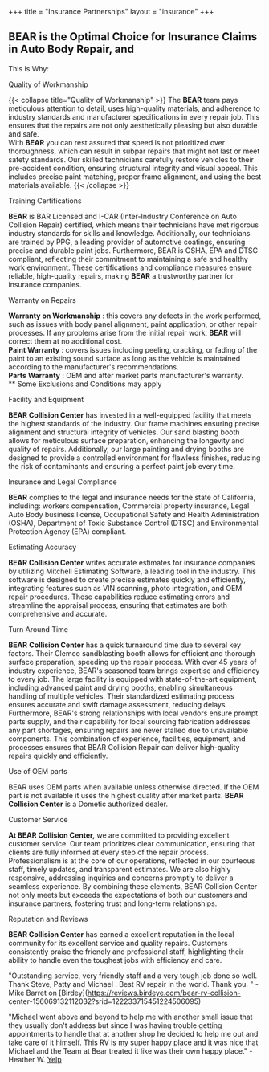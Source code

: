+++
title = "Insurance Partnerships"
layout = "insurance"
+++

## BEAR is the Optimal Choice for Insurance Claims in Auto Body Repair, and
This is Why:

Quality of Workmanship





{{< collapse title="Quality of Workmanship" >}}
The **BEAR** team pays meticulous attention to detail, uses high-quality
materials, and adherence to industry standards and manufacturer specifications
in every repair job. This ensures that the repairs are not only aesthetically
pleasing but also durable and safe.  
With **BEAR** you can rest assured that speed is not prioritized over
thoroughness, which can result in subpar repairs that might not last or meet
safety standards. Our skilled technicians carefully restore vehicles to their
pre-accident condition, ensuring structural integrity and visual appeal. This
includes precise paint matching, proper frame alignment, and using the best
materials available​.
{{< /collapse >}}








Training Certifications

  
  
**BEAR** is BAR Licensed and I-CAR (Inter-Industry Conference on Auto
Collision Repair) certified, which means their technicians have met rigorous
industry standards for skills and knowledge. Additionally, our technicians are
trained by PPG, a leading provider of automotive coatings, ensuring precise
and durable paint jobs. Furthermore, BEAR is OSHA, EPA and DTSC compliant,
reflecting their commitment to maintaining a safe and healthy work
environment. These certifications and compliance measures ensure reliable,
high-quality repairs, making **BEAR** a trustworthy partner for insurance
companies.  

Warranty on Repairs

**Warranty on Workmanship** : this covers any defects in the work performed,
such as issues with body panel alignment, paint application, or other repair
processes. If any problems arise from the initial repair work, **BEAR** will
correct them at no additional cost.  
 **Paint Warranty** : covers issues including peeling, cracking, or fading of
the paint to an existing sound surface as long as the vehicle is maintained
according to the manufacturer's recommendations.  
 **Parts Warranty** : OEM and after market parts manufacturer's warranty.  
** Some Exclusions and Conditions may apply

Facility and Equipment

**BEAR Collision Center** has invested in a well-equipped facility that meets
the highest standards of the industry. Our frame machines ensuring precise
alignment and structural integrity of vehicles. Our sand blasting booth allows
for meticulous surface preparation, enhancing the longevity and quality of
repairs. Additionally, our large painting and drying booths are designed to
provide a controlled environment for flawless finishes, reducing the risk of
contaminants and ensuring a perfect paint job every time.

Insurance and Legal Compliance

**BEAR** complies to the legal and insurance needs for the state of
California, including: workers compensation, Commercial property insurance,
Legal Auto Body business license, Occupational Safety and Health
Administration (OSHA), Department of Toxic Substance Control (DTSC) and
Environmental Protection Agency (EPA) compliant.

Estimating Accuracy

**BEAR Collision Center** writes accurate estimates for insurance companies by
utilizing Mitchell Estimating Software, a leading tool in the industry. This
software is designed to create precise estimates quickly and efficiently,
integrating features such as VIN scanning, photo integration, and OEM repair
procedures. These capabilities reduce estimating errors and streamline the
appraisal process, ensuring that estimates are both comprehensive and
accurate.

Turn Around Time

**BEAR** **Collision Center** has a quick turnaround time due to several key
factors. Their Clemco sandblasting booth allows for efficient and thorough
surface preparation, speeding up the repair process. With over 45 years of
industry experience, BEAR's seasoned team brings expertise and efficiency to
every job. The large facility is equipped with state-of-the-art equipment,
including advanced paint and drying booths, enabling simultaneous handling of
multiple vehicles. Their standardized estimating process ensures accurate and
swift damage assessment, reducing delays. Furthermore, BEAR's strong
relationships with local vendors ensure prompt parts supply, and their
capability for local sourcing fabrication addresses any part shortages,
ensuring repairs are never stalled due to unavailable components. This
combination of experience, facilities, equipment, and processes ensures that
BEAR Collision Repair can deliver high-quality repairs quickly and
efficiently.

Use of OEM parts

BEAR uses OEM parts when available unless otherwise directed. If the OEM part
is not available it uses the highest quality after market parts. **BEAR
Collision Center** is a Dometic authorized dealer.

Customer Service

**At BEAR Collision Center,** we are committed to providing excellent customer
service. Our team prioritizes clear communication, ensuring that clients are
fully informed at every step of the repair process. Professionalism is at the
core of our operations, reflected in our courteous staff, timely updates, and
transparent estimates. We are also highly responsive, addressing inquiries and
concerns promptly to deliver a seamless experience. By combining these
elements, BEAR Collision Center not only meets but exceeds the expectations of
both our customers and insurance partners, fostering trust and long-term
relationships.

Reputation and Reviews

**BEAR Collision Center** has earned a excellent reputation in the local
community for its excellent service and quality repairs. Customers
consistently praise the friendly and professional staff, highlighting their
ability to handle even the toughest jobs with efficiency and care.  
  
"Outstanding service, very friendly staff and a very tough job done so well.
Thank Steve, Patty and Michael . Best RV repair in the world. Thank you. " -
Mike Barret on [Birdey](https://reviews.birdeye.com/bear-rv-collision-
center-156069132112032?srid=122233715451224506095)  
  
"Michael went above and beyond to help me with another small issue that they
usually don't address but since I was having trouble getting appointments to
handle that at another shop he decided to help me out and take care of it
himself. This RV is my super happy place and it was nice that Michael and the
Team at Bear treated it like was their own happy place." - Heather W. [Yelp
](https://www.yelp.com/biz/bear-collision-and-service-center-hayward-5)

